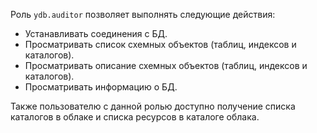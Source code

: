 Роль `ydb.auditor` позволяет выполнять следующие действия:

* Устанавливать соединения c БД.
* Просматривать список схемных объектов (таблиц, индексов и каталогов).
* Просматривать описание схемных объектов (таблиц, индексов и каталогов).
* Просматривать информацию о БД.

Также пользователю с данной ролью доступно получение списка каталогов в облаке и списка ресурсов в каталоге облака.
